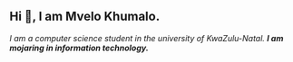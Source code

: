 ## Hi 👋, I am Mvelo Khumalo.

*I am a computer science student in the university of KwaZulu-Natal. **I am mojaring in information technology.***

